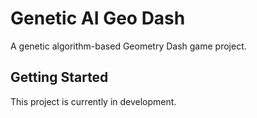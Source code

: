 # Genetic AI Geo Dash

A genetic algorithm-based Geometry Dash game project.

## Getting Started

This project is currently in development.
